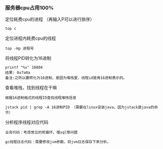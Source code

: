 
### 服务器cpu占用100%

定位耗费cpu的进程 （再输入P可以进行排序）

    top c

定位进程内耗费cpu的线程

    top -Hp 进程号

将线程PID转化为16进制

    printf "%x" 10804
    结果: 0x7a0a
    备注:之所以要转化为16进制，是因为堆栈里，线程id是用16进制表示的。

查看堆栈，找到线程在干嘛

    根据16进制格式的线程ID查找线程堆栈信息

    jstack pid | grep -A 16进制PID （需要在linux安装java，因为jstack是java的命令）

    

分析程序线程对应代码

    业务代码：考虑常见的死循环，慢sql等问题

    gc线程日志代码：需要修改jvm参数，将jvm日志保存下来分析。

